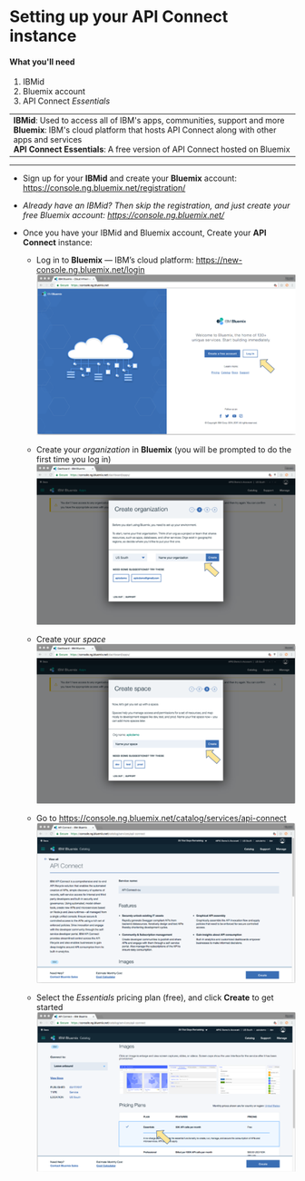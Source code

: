 # Setting up your API Connect instance

#### What you'll need
1. IBMid
2. Bluemix account
3. API Connect _Essentials_


<table>
  <tr><td><b>IBMid</b>: Used to access all of IBM's apps, communities, support and more
    <br>
    <b>Bluemix</b>: IBM's cloud platform that hosts API Connect along with other apps and services<br>
    <b>API Connect Essentials</b>: A free version of API Connect hosted on Bluemix</td></tr>
  </table>  


---


- Sign up for your **IBMid** and create your **Bluemix** account: https://console.ng.bluemix.net/registration/

- _Already have an IBMid? Then skip the registration, and just create your free Bluemix account:_ _https://console.ng.bluemix.net/_  


- Once you have your IBMid and Bluemix account, Create your **API Connect** instance:
  - Log in to **Bluemix** — IBM’s cloud platform: https://new-console.ng.bluemix.net/login  
  ![](images/prereqs-1.png)  

  - Create your _organization_ in **Bluemix** (you will be prompted to do the first time you log in)  
  ![](images/prereqs-2.png)
  - Create your _space_  
  ![](images/prereqs-3.png)
  - Go to   https://console.ng.bluemix.net/catalog/services/api-connect  
  ![](images/prereqs-4.png)  

  - Select the _Essentials_ pricing plan (free), and click **Create** to get started  
  ![](images/prereqs-5.png)  

  
